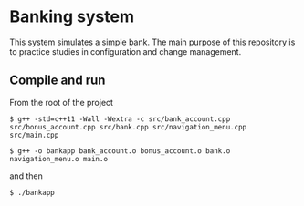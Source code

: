 # Banking system
This system simulates a simple bank. The main purpose of this repository is to practice studies in configuration and change management.

## Compile and run
From the root of the project

`$ g++ -std=c++11 -Wall -Wextra -c src/bank_account.cpp src/bonus_account.cpp src/bank.cpp src/navigation_menu.cpp src/main.cpp`

`$ g++ -o bankapp bank_account.o bonus_account.o bank.o navigation_menu.o main.o`

and then

`$ ./bankapp`